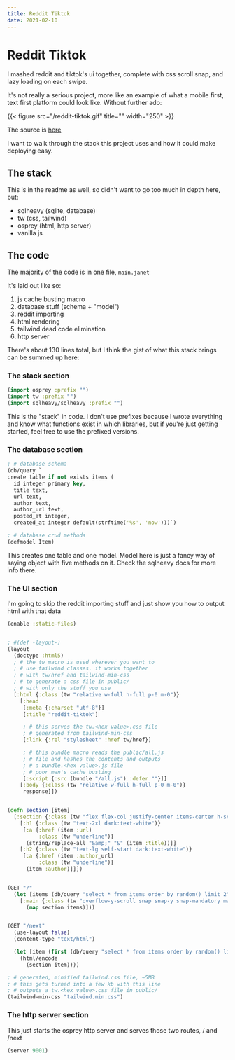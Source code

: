 ```yaml
---
title: Reddit Tiktok
date: 2021-02-10
---
```


# Reddit Tiktok

I mashed reddit and tiktok's ui together, complete with css scroll snap, and lazy loading on each swipe.

It's not really a serious project, more like an example of what a mobile first, text first
platform could look like. Without further ado:


{{< figure src="/reddit-tiktok.gif" title="" width="250" >}}

The source is [here](https://github.com/swlkr/reddit-tiktok)

I want to walk through the stack this project uses and how it could make deploying easy.

## The stack

This is in the readme as well, so didn't want to go too much in depth here, but:

- sqlheavy (sqlite, database)
- tw (css, tailwind)
- osprey (html, http server)
- vanilla js

## The code

The majority of the code is in one file, `main.janet`

It's laid out like so:

1. js cache busting macro
2. database stuff (schema + "model")
3. reddit importing
4. html rendering
5. tailwind dead code elimination
6. http server

There's about 130 lines total, but I think the gist of what this stack brings can be summed up here:

### The stack section

```clojure
(import osprey :prefix "")
(import tw :prefix "")
(import sqlheavy/sqlheavy :prefix "")
```

This is the "stack" in code. I don't use prefixes because I wrote everything and know what functions exist
in which libraries, but if you're just getting started, feel free to use the prefixed versions.

### The database section

```clojure
; # database schema
(db/query `
create table if not exists items (
  id integer primary key,
  title text,
  url text,
  author text,
  author_url text,
  posted_at integer,
  created_at integer default(strftime('%s', 'now')))`)

; # database crud methods
(defmodel Item)
```

This creates one table and one model. Model here is just a fancy way of saying object with five methods on it. Check the
sqlheavy docs for more info there.

### The UI section

I'm going to skip the reddit importing stuff and just show you how to output html with that data

```clojure
(enable :static-files)


; #(def -layout-)
(layout
  (doctype :html5)
  ; # the tw macro is used wherever you want to
  ; # use tailwind classes. it works together
  ; # with tw/href and tailwind-min-css
  ; # to generate a css file in public/
  ; # with only the stuff you use
  [:html {:class (tw "relative w-full h-full p-0 m-0")}
    [:head
     [:meta {:charset "utf-8"}]
     [:title "reddit-tiktok"]

     ; # this serves the tw.<hex value>.css file
     ; # generated from tailwind-min-css
     [:link {:rel "stylesheet" :href tw/href}]

     ; # this bundle macro reads the public/all.js
     ; # file and hashes the contents and outputs
     ; # a bundle.<hex value>.js file
     ; # poor man's cache busting
     [:script {:src (bundle "/all.js") :defer ""}]]
    [:body {:class (tw "relative w-full h-full p-0 m-0")}
     response]])


(defn section [item]
  [:section {:class (tw "flex flex-col justify-center items-center h-screen w-full snap-start px-4")}
    [:h1 {:class (tw "text-2xl dark:text-white")}
     [:a {:href (item :url)
          :class (tw "underline")}
      (string/replace-all "&amp;" "&" (item :title))]]
    [:h2 {:class (tw "text-lg self-start dark:text-white")}
     [:a {:href (item :author_url)
          :class (tw "underline")}
      (item :author)]]])


(GET "/"
  (let [items (db/query "select * from items order by random() limit 2")]
    [:main {:class (tw "overflow-y-scroll snap snap-y snap-mandatory max-h-full max-w-lg mx-auto dark:bg-gray-800")}
      (map section items)]))


(GET "/next"
  (use-layout false)
  (content-type "text/html")

  (let [item (first (db/query "select * from items order by random() limit 1"))]
    (html/encode
      (section item))))

; # generated, minified tailwind.css file, ~5MB
; # this gets turned into a few kb with this line
; # outputs a tw.<hex value>.css file in public/
(tailwind-min-css "tailwind.min.css")
```

### The http server section

This just starts the osprey http server and serves those two routes, / and /next

```clojure
(server 9001)
```
